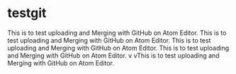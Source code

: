 # testgit

This is to test uploading and Merging with GitHub on Atom Editor.
This is to test uploading and Merging with GitHub on Atom Editor.
This is to test uploading and Merging with GitHub on Atom Editor.
This is to test uploading and Merging with GitHub on Atom Editor.
v
vThis is to test uploading and Merging with GitHub on Atom Editor.
